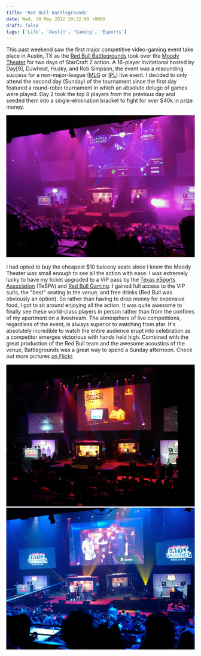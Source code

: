 ```yaml
---
title: 'Red Bull Battlegrounds'
date: Wed, 30 May 2012 20:32:08 +0000
draft: false
tags: ['Life', 'Austin', 'Gaming', 'Esports']
---
```


This past weekend saw the first major competitive video-gaming event take place in Austin, TX as the [Red Bull Battlegrounds](http://www.redbullusa.com/cs/Satellite/en_US/Red-Bull-LAN/001243017356310) took over the [Moody Theater](http://acl-live.com/venue) for two days of StarCraft 2 action. A 16-player invitational hosted by Day\[9\], DJwheat, Husky, and Rob Simpson, the event was a resounding success for a non-major-league ([MLG](http://www.majorleaguegaming.com/) or [IPL](http://www.ign.com/ipl)) live event. I decided to only attend the second day (Sunday) of the tournament since the first day featured a round-robin tournament in which an absolute deluge of games were played. Day 2 took the top 8 players from the previous day and seeded them into a single-elimination bracket to fight for over $40k in prize money.

![Quarterfinals - TaeJa vs. Bomber](quarterfinals_1.jpg)

I had opted to buy the cheapest $10 balcony seats since I knew the Moody Theater was small enough to see all the action with ease. I was extremely lucky to have my ticket upgraded to a VIP pass by the [Texas eSports Association](http://studentorgs.utexas.edu/tespa/) (TeSPA) and [Red Bull Gaming](https://twitter.com/#!/redbullgaming). I gained full access to the VIP suits, the "best" seating in the venue, and free drinks (Red Bull was obviously an option). So rather than having to drop money for expensive food, I got to sit around enjoying all the action. It was quite awesome to finally see these world-class players in person rather than from the confines of my apartment on a livestream. The atmosphere of live competitions, regardless of the event, is always superior to watching from afar. It's absolutely incredible to watch the entire audience erupt into celebration as a competitor emerges victorious with hands held high. Combined with the great production of the Red Bull team and the awesome acoustics of the venue, Battlegrounds was a great way to spend a Sunday afternoon. Check out more pictures [on Flickr](https://flic.kr/s/aHsjzEsjP3).

![Quarterfinals](quarterfinals_2.jpg)
![StarTale Bomber Interview](interview.jpg)
